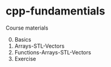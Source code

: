 # cpp-fundamentials

 Course materials

00. Basics
01. Arrays-STL-Vectors
02. Functions-Arrays-STL-Vectors
03. Exercise
